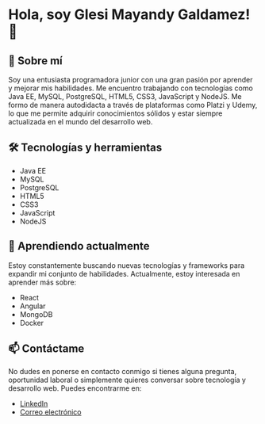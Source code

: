 # Hola, soy Glesi Mayandy Galdamez! 👋

## 🚀 Sobre mí
Soy una entusiasta programadora junior con una gran pasión por aprender y mejorar mis habilidades. Me encuentro trabajando con tecnologías como Java EE, MySQL, PostgreSQL, HTML5, CSS3, JavaScript y NodeJS. Me formo de manera autodidacta a través de plataformas como Platzi y Udemy, lo que me permite adquirir conocimientos sólidos y estar siempre actualizada en el mundo del desarrollo web.

## 🛠️ Tecnologías y herramientas
- Java EE
- MySQL
- PostgreSQL
- HTML5
- CSS3
- JavaScript
- NodeJS

## 🌱 Aprendiendo actualmente
Estoy constantemente buscando nuevas tecnologías y frameworks para expandir mi conjunto de habilidades. Actualmente, estoy interesada en aprender más sobre:

- React
- Angular
- MongoDB
- Docker

## 📫 Contáctame
No dudes en ponerse en contacto conmigo si tienes alguna pregunta, oportunidad laboral o simplemente quieres conversar sobre tecnología y desarrollo web. Puedes encontrarme en:

- [LinkedIn](https://www.linkedin.com/in/glesi-mayandy-galdamez-ramos-634324254/)
- [Correo electrónico](mailto:glesi.mayandy@gmail.com)


